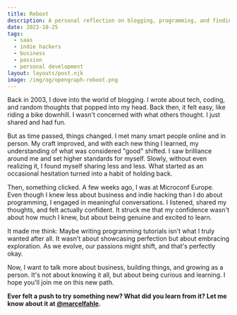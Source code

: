 ```yaml
---
title: Reboot
description: A personal reflection on blogging, programming, and finding a new direction.
date: 2023-10-25
tags:
  - saas
  - indie hackers
  - business
  - passion
  - personal development
layout: layouts/post.njk
image: /img/og/opengraph-reboot.png
---
```

Back in 2003, I dove into the world of blogging. I wrote about tech, coding, and random thoughts that popped into my head. Back then, it felt easy, like riding a bike downhill. I wasn't concerned with what others thought. I just shared and had fun.

But as time passed, things changed. I met many smart people online and in person. My craft improved, and with each new thing I learned, my understanding of what was considered "good" shifted. I saw brilliance around me and set higher standards for myself. Slowly, without even realizing it, I found myself sharing less and less. What started as an occasional hesitation turned into a habit of holding back.

Then, something clicked. A few weeks ago, I was at Microconf Europe. Even though I knew less about business and indie hacking than I do about programming, I engaged in meaningful conversations. I listened, shared my thoughts, and felt actually confident. It struck me that my confidence wasn't about how much I knew, but about being genuine and excited to learn.

It made me think: Maybe writing programming tutorials isn’t what I truly wanted after all. It wasn't about showcasing perfection but about embracing exploration. As we evolve, our passions might shift, and that's perfectly okay.

Now, I want to talk more about business, building things, and growing as a person. It's not about knowing it all, but about being curious and learning. I hope you'll join me on this new path.

**Ever felt a push to try something new? What did you learn from it? Let me know about it at [@marcelfahle](https://twitter.com/marcelfahle).**

